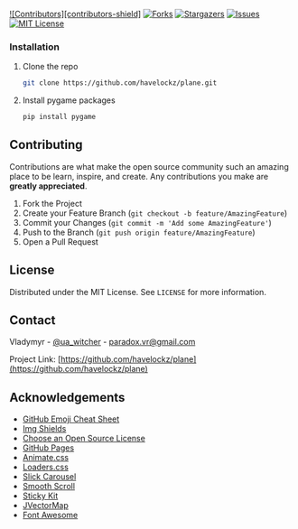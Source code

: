 [![Contributors][contributors-shield]][contributors-url]
[![Forks][forks-shield]][forks-url]
[![Stargazers][stars-shield]][stars-url]
[![Issues][issues-shield]][issues-url]
[![MIT License][license-shield]][license-url]



### Installation

1. Clone the repo
   ```sh
   git clone https://github.com/havelockz/plane.git
   ```
2. Install pygame packages
   ```sh
   pip install pygame
   ```
   
   
<!-- CONTRIBUTING -->
## Contributing

Contributions are what make the open source community such an amazing place to be learn, inspire, and create. Any contributions you make are **greatly appreciated**.

1. Fork the Project
2. Create your Feature Branch (`git checkout -b feature/AmazingFeature`)
3. Commit your Changes (`git commit -m 'Add some AmazingFeature'`)
4. Push to the Branch (`git push origin feature/AmazingFeature`)
5. Open a Pull Request

<!-- LICENSE -->
## License

Distributed under the MIT License. See `LICENSE` for more information.


<!-- CONTACT -->
## Contact

Vladymyr - [@ua_witcher](https://twitter.com/ua_witcher) - paradox.vr@gmail.com

Project Link: [https://github.com/havelockz/plane](https://github.com/havelockz/plane)

<!-- ACKNOWLEDGEMENTS -->
## Acknowledgements
* [GitHub Emoji Cheat Sheet](https://www.webpagefx.com/tools/emoji-cheat-sheet)
* [Img Shields](https://shields.io)
* [Choose an Open Source License](https://choosealicense.com)
* [GitHub Pages](https://pages.github.com)
* [Animate.css](https://daneden.github.io/animate.css)
* [Loaders.css](https://connoratherton.com/loaders)
* [Slick Carousel](https://kenwheeler.github.io/slick)
* [Smooth Scroll](https://github.com/cferdinandi/smooth-scroll)
* [Sticky Kit](http://leafo.net/sticky-kit)
* [JVectorMap](http://jvectormap.com)
* [Font Awesome](https://fontawesome.com)



<!-- MARKDOWN LINKS & IMAGES -->
<!-- https://www.markdownguide.org/basic-syntax/#reference-style-links -->
[contributors-url]: https://github.com/havelockz/plane/graphs/contributors
[forks-shield]: https://img.shields.io/github/forks/havelockz/plane.svg?style=for-the-badge
[forks-url]: https://github.com/havelockz/plane/network/members
[stars-shield]: https://img.shields.io/github/stars/havelockz/plane.svg?style=for-the-badge
[stars-url]: https://github.com/havelockz/plane/stargazers
[issues-shield]: https://img.shields.io/github/issues/havelockz/plane.svg?style=for-the-badge
[issues-url]: https://github.com/havelockz/plane/issues
[license-shield]: https://img.shields.io/github/license/havelockz/plane.svg?style=for-the-badge
[license-url]: https://github.com/havelockz/plane/blob/master/LICENSE.txt
[linkedin-shield]: https://img.shields.io/badge/-LinkedIn-black.svg?style=for-the-badge&logo=linkedin&colorB=555
[linkedin-url]: https://linkedin.com/in/othneildrew
